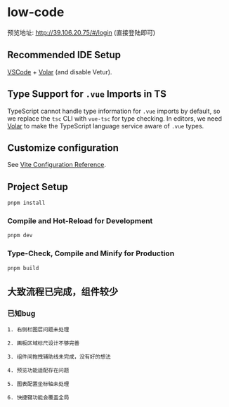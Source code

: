 # low-code

预览地址: http://39.106.20.75/#/login (直接登陆即可)

## Recommended IDE Setup

[VSCode](https://code.visualstudio.com/) + [Volar](https://marketplace.visualstudio.com/items?itemName=Vue.volar) (and disable Vetur).

## Type Support for `.vue` Imports in TS

TypeScript cannot handle type information for `.vue` imports by default, so we replace the `tsc` CLI with `vue-tsc` for type checking. In editors, we need [Volar](https://marketplace.visualstudio.com/items?itemName=Vue.volar) to make the TypeScript language service aware of `.vue` types.

## Customize configuration

See [Vite Configuration Reference](https://vite.dev/config/).

## Project Setup

```sh
pnpm install
```

### Compile and Hot-Reload for Development

```sh
pnpm dev
```

### Type-Check, Compile and Minify for Production

```sh
pnpm build
```

## 大致流程已完成，组件较少

### 已知bug

    1. 右侧栏图层问题未处理

    2. 画板区域标尺设计不够完善
    
    3. 组件间拖拽辅助线未完成，没有好的想法
    
    4. 预览功能适配存在问题

    5. 图表配置坐标轴未处理

    6. 快捷键功能会覆盖全局
